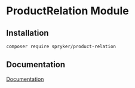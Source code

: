 # ProductRelation Module

## Installation

```
composer require spryker/product-relation
```

## Documentation

[Documentation](https://spryker.github.io)
